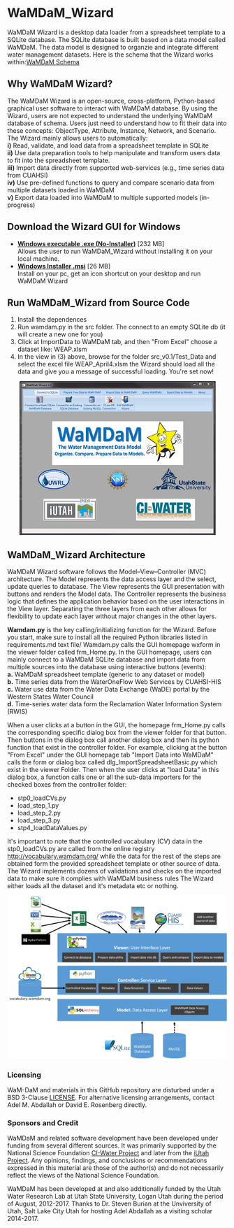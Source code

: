# WaMDaM_Wizard
WaMDaM Wizard is a desktop data loader from a spreadsheet template to a SQLite database. The SQLite database is built based on a data model called WaMDaM. The data model is designed to organzie and integrate different water management datasets.
Here is the schema that the Wizard works within:<a href="https://wamdamproject.github.io/WaMDaM_Information_Model/diagrams/01_WaMDaM.html" target="_blank">WaMDaM Schema</a>


## Why WaMDaM Wizard?   
The WaMDaM Wizard is an open-source, cross-platform, Python-based graphical user software to interact with WaMDaM database. By using the Wizard, users are not expected to understand the underlying WaMDaM database of schema. Users just need to understand how to fit their data into these concepts: ObjectType, Attribute, Instance, Network, and Scenario. 
The Wizard mainly allows users to automatically:    
**i)**   Read, validate, and load data from a spreadsheet template in SQLite  
**ii)**  Use data preparation tools to help manipulate and transform users data to fit into the spreadsheet template.  
**iii)** Import data directly from supported web-services (e.g., time series data from CUAHSI)  
**iv)**  Use pre-defined functions to query and compare scenario data from multiple datasets loaded in WaMDaM   
**v)**   Export data loaded into WaMDaM to multiple supported models (in-progress)  

## Download the Wizard GUI for Windows 
* **[Windows executable .exe (No-Installer)](https://github.com/WamdamProject/WaMDaM_Wizard/releases/download/v1.0_beta/wamdam.exe)** [232 MB]  
Allows the user to run WaMDaM_Wizard without installing it on your local machine.   
* **[Windows Installer .msi](https://github.com/WamdamProject/WaMDaM_Wizard/releases/download/v1.0_beta/WaMDaM_Main_Setup-1.0.0-amd64.msi)** [26 MB]  
Install on your pc, get an icon shortcut on your desktop and run WaMDaM Wizard  


## Run WaMDaM_Wizard from Source Code 
1. Install the dependences  
2. Run wamdam.py in the src folder. The connect to an empty SQLite db (it will create a new one for you) 
3. Click at ImportData to WaMDaM tab, and then "From Excel" choose a dataset like: WEAP.xlsm
4. In the view in (3) above, browse for the folder src_v0.1/Test_Data and select the excel file WEAP_April4.xlsm 
the Wizard should load all the data and give you a message of successful loading. You're set now! 

<p align="center">
  <img width="449" height="352" src="https://github.com/WamdamProject/WaMDaM_Wizard/blob/master/Wizard.PNG">
</p>


## WaMDaM_Wizard Architecture

WaMDaM Wizard software follows the Model–View–Controller (MVC) architecture. The Model represents the data access layer and the select, update queries to database. The View represents the GUI presentation with buttons and renders the Model data. The Controller represents the business logic that defines the application behavior based on the user interactions in the View layer. Separating the three layers from each other allows for flexibility to update each layer without major changes in the other layers.


**Wamdam.py** is the key calling/initializing function for the Wizard. Before you start, make sure to install all the required Python libraries listed in requirements.md text file/ Wamdam.py calls the GUI homepage wxform in the viewer folder called frm_Home.py. In the GUI homepage, users can mainly connect to a WaMDaM SQLite database and import data from multiple sources into the database using interactive buttons (events):    
**a.** WaMDaM spreadsheet template (generic to any dataset or model)   
**b.** Time series data from the WaterOneFlow Web Services by CUAHSI-HIS   
**c.** Water use data from the Water Data Exchange (WaDE) portal by the Western States Water Council  
**d.** Time-series water data form the Reclamation Water Information System (RWIS)  

When a user clicks at a button in the GUI, the homepage frm_Home.py calls the corresponding specific dialog box from the viewer folder for that button. Then buttons in the dialog box call another dialog box and then its python function that exist in the controller folder. For example, clicking at the button "From Excel" under the GUI homepage tab "Import Data into WaMDaM" calls the form or dialog box called dlg_ImportSpreadsheetBasic.py which exist in the viewer Folder. Then when the user clicks at "load Data" in this dialog box, a function calls one or all the sub-data importers for the checked boxes from the controller folder:   
* stp0_loadCVs.py  
* load_step_1.py  
* load_step_2.py  
* load_step_3.py  
* stp4_loadDataValues.py  
 
It's important to note that the controlled vocabulary (CV) data in the stp0_loadCVs.py are called from the online registry http://vocabulary.wamdam.org/ while the data for the rest of the steps are obtained form the provided spreadsheet template or other source of data. The Wizard implements dozens of validations and checks on the imported data to make sure it complies with WaMDaM business rules The Wizard either loads all the dataset and it's metadata etc or nothing.


<p align="center">
  <img src="https://github.com/WamdamProject/WaMDaM_Wizard/blob/master/Wizard_flowchart.jpg">
</p>



### Licensing  
WaM-DaM and materials in this GitHub repository are disturbed under a BSD 3-Clause [LICENSE](/LICENSE). 
For alternative licensing arrangements, contact Adel M. Abdallah or David E. Rosenberg directly.    


### Sponsors and Credit  
WaMDaM and related software development have been developed under funding from several different sources. It was primarily supported by the National Science Foundation <a href="http://www.nsf.gov/awardsearch/showAward?AWD_ID=1135482" target="_blank">CI-Water Project</a> and later from the <a href="https://www.nsf.gov/awardsearch/showAward?AWD_ID=1208732" target="_blank">iUtah Project</a>. 
Any opinions, findings, and conclusions or recommendations expressed in this material are those of the author(s) and do not necessarily reflect the views of the National Science Foundation.    

WaMDaM has been developed at and also additionally funded by the Utah Water Research Lab at Utah State University, Logan Utah during the period of August, 2012-2017. Thanks to Dr. Steven Burian at the Unviversity of Utah, Salt Lake City Utah for hosting Adel Abdallah as a visiting scholar 2014-2017.  
